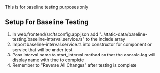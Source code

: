 This is for baseline testing purposes only

## Setup For Baseline Testing

1. In web/frontend/src/tsconfig.app.json add "../static-data/baseline-testing/baseline-interval.service.ts" to the include array
2. Import baseline-interval.service.ts into constructor for component or service that will be under test
3. Pass interval name to start_interval method so that the console.log will display name with time to complete
4. Remember to "Reverse All Changes" after testing is complete